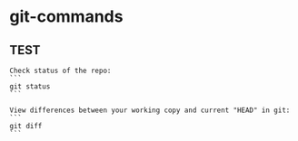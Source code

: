 # git-commands

## TEST

	Check status of the repo:
	```
	git status
	```

    View differences between your working copy and current "HEAD" in git:
	```
	git diff
	```
